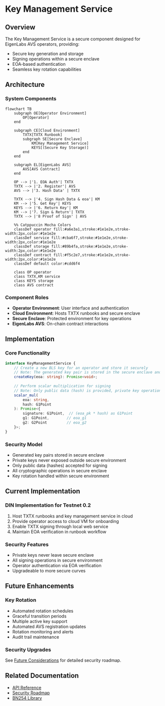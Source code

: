 # Key Management Service

## Overview

The Key Management Service is a secure component designed for EigenLabs AVS operators, providing:
- Secure key generation and storage
- Signing operations within a secure enclave
- EOA-based authentication
- Seamless key rotation capabilities

## Architecture

### System Components

```mermaid
flowchart TB
    subgraph OE[Operator Environment]
        OP[Operator]
    end

    subgraph CE[Cloud Environment]
        TXTX[TXTX Runbook]
        subgraph SE[Secure Enclave]
            KM[Key Management Service]
            KEYS[(Secure Key Storage)]
        end
    end

    subgraph EL[EigenLabs AVS]
        AVS[AVS Contract]
    end

    OP --> |'1. EOA Auth'| TXTX
    TXTX --> |'2. Register'| AVS
    AVS --> |'3. Hash Data' | TXTX
    
    TXTX --> |'4. Sign Hash Data & eoa'| KM
    KM --> |'5. Get Key'| KEYS
    KEYS --> |'6. Return Key'| KM
    KM --> |'7. Sign & Return'| TXTX
    TXTX --> |'8 Proof of Sign' | AVS

    %% Catppuccin Mocha Colors
    classDef operator fill:#a6e3a1,stroke:#1e1e2e,stroke-width:2px,color:#1e1e2e
    classDef service fill:#cba6f7,stroke:#1e1e2e,stroke-width:2px,color:#1e1e2e
    classDef storage fill:#89b4fa,stroke:#1e1e2e,stroke-width:2px,color:#1e1e2e
    classDef contract fill:#f5c2e7,stroke:#1e1e2e,stroke-width:2px,color:#1e1e2e
    classDef default color:#cdd6f4
    
    class OP operator
    class TXTX,KM service
    class KEYS storage
    class AVS contract
```

### Component Roles
- **Operator Environment**: User interface and authentication
- **Cloud Environment**: Hosts TXTX runbooks and secure enclave
- **Secure Enclave**: Protected environment for key operations
- **EigenLabs AVS**: On-chain contract interactions

## Implementation

### Core Functionality

```typescript
interface KeyManagementService {
    // Create a new BLS key for an operator and store it securely
    // Note: The generated key pair is stored in the secure enclave and never exposed to the user
    createKey(eoa: string): Promise<void>;
    
    // Perform scalar multiplication for signing
    // Note: Only public data (hash) is provided, private key operations happen in secure enclave
    scalar_mul(
        eoa: string, 
        hash: G1Point
    ): Promise<{
        signature: G1Point,  // (eoa_pk * hash) as G1Point
        g1: G1Point,        // eoa_g1
        g2: G2Point         // eoa_g2
    }>;
}
```

### Security Model
- Generated key pairs stored in secure enclave
- Private keys never exposed outside secure environment
- Only public data (hashes) accepted for signing
- All cryptographic operations in secure enclave
- Key rotation handled within secure environment

## Current Implementation

### DIN Implementation for Testnet 0.2
1. Host TXTX runbooks and key management service in cloud
2. Provide operator access to cloud VM for onboarding
3. Enable TXTX signing through local web service
4. Maintain EOA verification in runbook workflow

### Security Features
- Private keys never leave secure enclave
- All signing operations in secure environment
- Operator authentication via EOA verification
- Upgradeable to more secure curves

## Future Enhancements

### Key Rotation
- Automated rotation schedules
- Graceful transition periods
- Multiple active key support
- Automated AVS registration updates
- Rotation monitoring and alerts
- Audit trail maintenance

### Security Upgrades
See [Future Considerations](FutureConsiderations.md) for detailed security roadmap.

## Related Documentation
- [API Reference](../src/web/README.md)
- [Security Roadmap](FutureConsiderations.md)
- [BN254 Library](../README.md)
